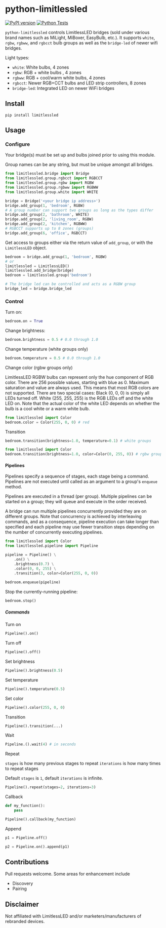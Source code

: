 # python-limitlessled

[![PyPI version](https://img.shields.io/pypi/v/litmitlessled.svg)](https://pypi.org/project/limitlessled/)
[![Python Tests](https://github.com/happyleavesaoc/python-limitlessled/actions/workflows/python.yaml/badge.svg)](https://github.com/happyleavesaoc/python-limitlessled/actions/workflows/python.yaml)

`python-limitlessled` controls LimitlessLED bridges (sold under various brand names such as MiLight, MiBoxer, EasyBulb, etc.).
It supports `white`, `rgbw`, `rgbww`, and `rgbcct` bulb groups as well as the `bridge-led` of newer wifi bridges.

Light types:
- `white`: White bulbs, 4 zones
- `rgbw`: RGB + white bulbs , 4 zones
- `rgbww`: RGB + cool/warm white bulbs, 4 zones
- `rgbcct`: Newer RGB+CCT bulbs and LED strip controllers, 8 zones
- `bridge-led`: Integrated LED on newer WiFi bridges

## Install
`pip install limitlessled`

## Usage
### Configure
Your bridge(s) must be set up and bulbs joined prior to using this module.

Group names can be any string, but must be unique amongst all bridges.
```python
from limitlessled.bridge import Bridge
from limitlessled.group.rgbcct import RGBCCT
from limitlessled.group.rgbw import RGBW
from limitlessled.group.rgbww import RGBWW
from limitlessled.group.white import WHITE

bridge = Bridge('<your bridge ip address>')
bridge.add_group(1, 'bedroom', RGBW)
# A group number can support two groups as long as the types differ
bridge.add_group(2, 'bathroom', WHITE)
bridge.add_group(2, 'living_room', RGBW)
bridge.add_group(2, 'kitchen', RGBWW)
# RGBCCT supports up to 8 zones (groups)
bridge.add_group(6, 'office', RGBCCT)
```

Get access to groups either via the return value of `add_group`, or with the `LimitlessLED` object.

```python
bedroom = bridge.add_group(1, 'bedroom', RGBW)
# or
limitlessled = LimitlessLED()
limitlessled.add_bridge(bridge)
bedroom = limitlessled.group('bedroom')

# The bridge led can be controlled and acts as a RGBW group
bridge_led = bridge.bridge_led
```

### Control

Turn on:
```python
bedroom.on = True
```

Change brightness:
```python
bedroom.brightness = 0.5 # 0.0 through 1.0
```

Change temperature (white groups only)
```python
bedroom.temperature = 0.5 # 0.0 through 1.0
```

Change color (rgbw groups only)

LimitlessLED RGBW bulbs can represent only the hue component of RGB color. There are 256 possible values, starting with blue as 0. Maximum saturation and value are always used. This means that most RGB colors are not supported. There are two special cases: Black (0, 0, 0) is simply all LEDs turned off. White (255, 255, 255) is the RGB LEDs off and the white LED on. Note that the actual color of the white LED depends on whether the bulb is a cool white or a warm white bulb.

```python
from limitlessled import Color
bedroom.color = Color(255, 0, 0) # red
```

Transition
```python
bedroom.transition(brightness=1.0, temperature=0.1) # white groups

from limitlessled import Color
bedroom.transition(brightness=1.0, color=Color(0, 255, 0)) # rgbw groups
```

#### Pipelines

Pipelines specify a sequence of stages, each stage being a command. Pipelines are not executed until called as an argument to a group's `enqueue` method.

Pipelines are executed in a thread (per group). Multiple pipelines can be started on a group; they will queue and execute in the order received.

A bridge can run multiple pipelines concurrently provided they are on different groups. Note that concurrency is achieved by interleaving commands, and as a consequence, pipeline execution can take longer than specified and each pipeline may use fewer transition steps depending on the number of concurrently executing pipelines.

```python
from limitlessled import Color
from limitlessled.pipeline import Pipeline

pipeline = Pipeline() \
    .on() \
    .brightness(0.7) \
    .color(0, 0, 255) \
    .transition(3, color=Color(255, 0, 0))
    
bedroom.enqueue(pipeline)
```

Stop the currently-running pipeline:
```python
bedroom.stop()
```

##### Commands

Turn on
```python
Pipeline().on()
```

Turn off
```python
Pipeline().off()
```

Set brightness
```python
Pipeline().brightness(0.5)
```

Set temperature
```python
Pipeline().temperature(0.5)
```

Set color
```python
Pipeline().color(255, 0, 0)
```

Transition
```python
Pipeline().transition(...)
```

Wait
```python
Pipeline.().wait(4) # in seconds
```

Repeat

`stages` is how many previous stages to repeat
`iterations` is how many times to repeat stages

Default `stages` is `1`, default `iterations` is infinite.
```python
Pipeline().repeat(stages=2, iterations=3)
```
Callback
```python
def my_function():
    pass

Pipeline().callback(my_function)
```

Append
```python
p1 = Pipeline.off()

p2 = Pipeline.on().append(p1)
```

## Contributions

Pull requests welcome. Some areas for enhancement include

- Discovery
- Pairing

## Disclaimer

Not affiliated with LimitlessLED and/or marketers/manufacturers of rebranded devices.
